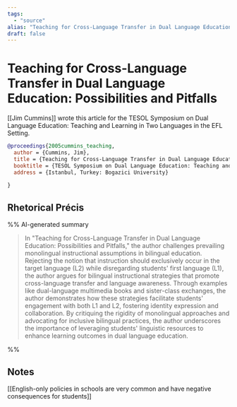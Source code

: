```yaml
---
tags:
  - "source"
alias: "Teaching for Cross-Language Transfer in Dual Language Education: Possibilities and Pitfalls"
draft: false
---
```

# Teaching for Cross-Language Transfer in Dual Language Education: Possibilities and Pitfalls

[[Jim Cummins]] wrote this article for the TESOL Symposium on Dual Language Education: Teaching and Learning in Two Languages in the EFL Setting.

```bibtex
@proceedings{2005cummins_teaching,
  author = {Cummins, Jim},
  title = {Teaching for Cross-Language Transfer in Dual Language Education: Possibilities and Pitfalls},
  booktitle = {TESOL Symposium on Dual Language Education: Teaching and Learning in Two Languages in the EFL Setting},
  address = {Istanbul, Turkey: Bogazici University}
  
}
```

## Rhetorical Précis
%% AI-generated summary
> In "Teaching for Cross-Language Transfer in Dual Language Education: Possibilities and Pitfalls," the author challenges prevailing monolingual instructional assumptions in bilingual education. Rejecting the notion that instruction should exclusively occur in the target language (L2) while disregarding students' first language (L1), the author argues for bilingual instructional strategies that promote cross-language transfer and language awareness. Through examples like dual-language multimedia books and sister-class exchanges, the author demonstrates how these strategies facilitate students' engagement with both L1 and L2, fostering identity expression and collaboration. By critiquing the rigidity of monolingual approaches and advocating for inclusive bilingual practices, the author underscores the importance of leveraging students' linguistic resources to enhance learning outcomes in dual language education.

%%
## Notes
[[English-only policies in schools are very common and have negative consequences for students]]